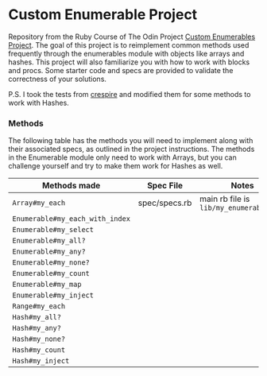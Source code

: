 # Custom Enumerable Project

Repository from the Ruby Course of The Odin Project [Custom Enumerables Project](https://www.theodinproject.com/lessons/ruby-custom-enumerables). The goal of this project is to reimplement common methods used frequently through the enumerables module with objects like arrays and hashes. This project will also familiarize you with how to work with blocks and procs. Some starter code and specs are provided to validate the correctness of your solutions.

P.S. I took the tests from [crespire](https://github.com/crespire/ruby_custom_enumberables/blob/main/tests.rb) and modified them for some methods to work with Hashes.

### Methods

The following table has the methods you will need to implement along with their associated specs, as outlined in the project instructions. The methods in the Enumerable module only need to work with Arrays, but you can challenge yourself and try to make them work for Hashes as well.

| Methods made                     | Spec File                       | Notes                                                                 |
| ------------------------------- | ------------------------------- | --------------------------------------------------------------------- |
| `Array#my_each`                 | spec/specs.rb                   | main rb file is `lib/my_enumerables.rb`                               |
| `Enumerable#my_each_with_index` |                                 |                                                                       |
| `Enumerable#my_select`          |                                 |                                                                       |
| `Enumerable#my_all?`            |                                 |                                                                       |
| `Enumerable#my_any?`            |                                 |                                                                       |
| `Enumerable#my_none?`           |                                 |                                                                       |
| `Enumerable#my_count`           |                                 |                                                                       |
| `Enumerable#my_map`             |                                 |                                                                       |
| `Enumerable#my_inject`          |                                 |                                                                       |
| `Range#my_each`                 |                                 |                                                                       |
| `Hash#my_all?`                  |                                 |                                                                       |
| `Hash#my_any?`                  |                                 |                                                                       |
| `Hash#my_none?`                 |                                 |                                                                       |
| `Hash#my_count`                 |                                 |                                                                       |
| `Hash#my_inject`                |                                 |                                                                       |

